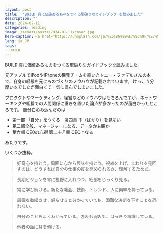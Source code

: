 ```yaml
---
layout: post
title:  "BUILD 真に価値あるものをつくる型破りなガイドブック を読みました"
description: ""
date: 2024-02-11
categories: reading
image: /assets/posts/2024-02-11/cover.jpg
hero-caption: <a href="https://unsplash.com/ja/%E5%86%99%E7%9C%9F/%E7%99%BD%E3%81%84%E8%A1%A8%E9%9D%A2%E3%81%AB%E3%82%AA%E3%83%AC%E3%83%B3%E3%82%B8%E8%89%B2%E3%81%AE%E3%83%A1%E3%82%AC%E3%83%96%E3%83%AD%E3%83%83%E3%82%AF%E7%8E%A9%E5%85%B7-qXakibuQiPU?utm_content=creditCopyText&utm_medium=referral&utm_source=unsplash">Unsplash</a>の<a href="https://unsplash.com/ja/@helloimnik?utm_content=creditCopyText&utm_medium=referral&utm_source=unsplash">Nik</a>が撮影した写真
lang: ja_JP
tags:
- BUILD
---
```


[BUILD 真に価値あるものをつくる型破りなガイドブック](https://amzn.asia/d/6NMjLHd)を読みました。

元アップルでiPodやiPhoneの開発チームを率いたトニー・ファデルさんの本で、自身の経験を元にものづくりのノウハウが記載されています。
けっこう分厚い本でしたが面白くて一気に読んでしまいました。

プロダクトやマーケティング、経営などのノウハウはもちろんですが、ネットワーキングや組織での人間関係に重きを置いた論点が多かったのが面白かったところです。
自分に沁み込んだのは

- 第一部 「自分」をつくる　第四章 下（ばかり）を見ない
- 第二部全般、マネージャーになる、データか主観か
- 第六部 CEOの心得 第二十八章 CEOになる

あたりです。

いくつか抜粋。

> 好奇心を持とう。周囲に心から興味を持とう。視線を上げ、まわりを見回すのは、どうすれば自分の仕事の質を高められるか、理解するためだ。

> 長期ビジョンを常に視野に入れつつ、細部をじっくり見る。

> 常に学び続ける。新たな機会、技術、トレンド、人に興味を持っている。

> 周囲を動揺させ、怒らせると分かっていても、困難な決断を下すことを恐れない。

> 自分のことをよくわかっている。強みも弱みも、はっきり認識している。

> 他者の話に耳を傾ける。